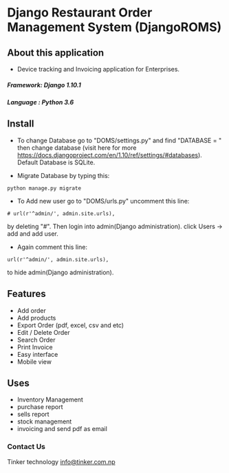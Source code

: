 # Django Restaurant Order Management System (DjangoROMS)

## About this application

- Device tracking and Invoicing application for Enterprises. 
##### Framework: Django 1.10.1
##### Language : Python 3.6

## Install
- To change Database go to "DOMS/settings.py" and find "DATABASE = " then change database (visit here for more https://docs.djangoproject.com/en/1.10/ref/settings/#databases). Default Database is SQLite.

- Migrate Database by typing this:
```
python manage.py migrate
```


- To Add new user go to "DOMS/urls.py" uncomment this line:
```
# url(r'^admin/', admin.site.urls),
```
by deleting "#". Then login into admin(Django administration). click Users -> add and add user. 
- Again comment this line:
```
url(r'^admin/', admin.site.urls),
``` 
to hide admin(Django administration).

## Features
- Add order
- Add products
- Export Order (pdf, excel, csv and etc)
- Edit / Delete Order
- Search Order
- Print Invoice
- Easy interface
- Mobile view

## Uses
- Inventory Management
- purchase report
- sells report
- stock management
- invoicing and send pdf as email



### Contact Us
Tinker technology
info@tinker.com.np